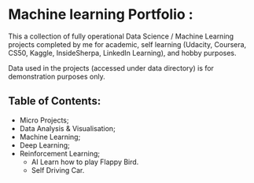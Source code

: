 # Machine learning Portfolio :

This a collection of fully operational Data Science / Machine Learning projects completed by me for academic, self learning (Udacity, Coursera, CS50, Kaggle, InsideSherpa, LinkedIn Learning), and hobby purposes.

Data used in the projects (accessed under data directory) is for demonstration purposes only.

## Table of Contents:
  - Micro Projects;
  - Data Analysis & Visualisation;
  - Machine Learning;
  - Deep Learning;
  - Reinforcement Learning;
     - AI Learn how to play Flappy Bird.
     - Self Driving Car.